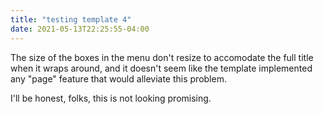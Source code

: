 ```yaml
---
title: "testing template 4"
date: 2021-05-13T22:25:55-04:00
---
```


The size of the boxes in the menu don't resize to accomodate the full title when it wraps around, and it
doesn't seem like the template implemented any "page" feature that would alleviate this problem.

I'll be honest, folks, this is not looking promising.
